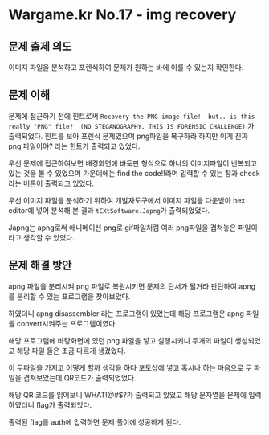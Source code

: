 # Wargame.kr No.17 - img recovery

## 문제 출제 의도
이미지 파일을 분석하고 포렌식하여 문제가 원하는 바에 이룰 수 있는지 확인한다.

## 문제 이해
문제에 접근하기 전에 힌트로써 `Recovery the PNG image file!  but.. is this really "PNG" file?  (NO STEGANOGRAPHY. THIS IS FORENSIC CHALLENGE)` 가 출력되었다. 힌트를 보아 포렌식 문제였으며 png파일을 복구하라 하지만 이게 진짜 png 파일이야? 라는 힌트가 출력되고 있었다.

우선 문제에 접근하여보면 배경화면에 바둑판 형식으로 하나의 이미지파일이 반복되고 있는 것을 볼 수 있었으며 가운데에는 find the code!!라며 입력할 수 있는 창과 check라는 버튼이 출력되고 있었다.

우선 이미지 파일을 분석하기 위하여 개발자도구에서 이미지 파일을 다운받아 hex editor에 넣어 분석해 본 결과 `tEXtSoftware.Japng`가 출력되었었다.

Japng는 apng로써 애니메이션 png로 gif파일처럼 여러 png파일을 겹쳐놓은 파일이라고 생각할 수 있었다.

## 문제 해결 방안
apng 파일을 분리시켜 png 파일로 복원시키면 문제의 단서가 될거라 판단하여 apng를 분리할 수 있는 프로그램을 찾아보았다.

하였더니 apng disassembler 라는 프로그램이 있었는데 해당 프로그램은 apng 파일을 convert시켜주는 프로그램이였다.

해당 프로그램에 바탕화면에 있던 png 파일을 넣고 실행시키니 두개의 파일이 생성되었고 해당 파일 둘은 조금 다르게 생겼었다.

이 두파일을 가지고 어떻게 할까 생각을 하다 포토샵에 넣고 혹시나 하는 마음으로 두 파일을 겹쳐보았는데 QR코드가 출력되었었다.

해당 QR 코드를 읽어보니 WHAT!@#$?가 출력되고 있었고 해당 문자열을 문제에 입력하였더니 flag가 출력되었다.

출력된 flag를 auth에 입력하면 문제 풀이에 성공하게 된다.